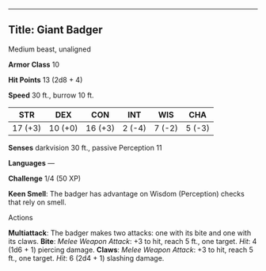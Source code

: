 -------------------------
Title: Giant Badger
-------------------------


Medium beast, unaligned

**Armor Class** 10

**Hit Points** 13 (2d8 + 4)

**Speed** 30 ft., burrow 10 ft.

| STR    | DEX     | CON     | INT     | WIS     | CHA
|---------| -------- |--------- |--------- |---------| --------
| 17 (+3)   | 10 (+0)   | 16 (+3)   | 2 (-4)   | 7 (-2)   | 5 (-3)

**Senses** darkvision 30 ft., passive Perception 11

**Languages** —

**Challenge** 1/4 (50 XP)


**Keen Smell**: The badger has advantage on Wisdom (Perception)
checks that rely on smell.


Actions

**Multiattack**: The badger makes two attacks: one with its bite and
one with its claws.
**Bite**: *Melee Weapon Attack*: +3 to hit, reach 5 ft., one target.
*Hit*: 4 (1d6 + 1) piercing damage.
**Claws**: *Melee Weapon Attack*: +3 to hit, reach 5 ft.,
one target. *Hit*: 6 (2d4 + 1) slashing damage.

